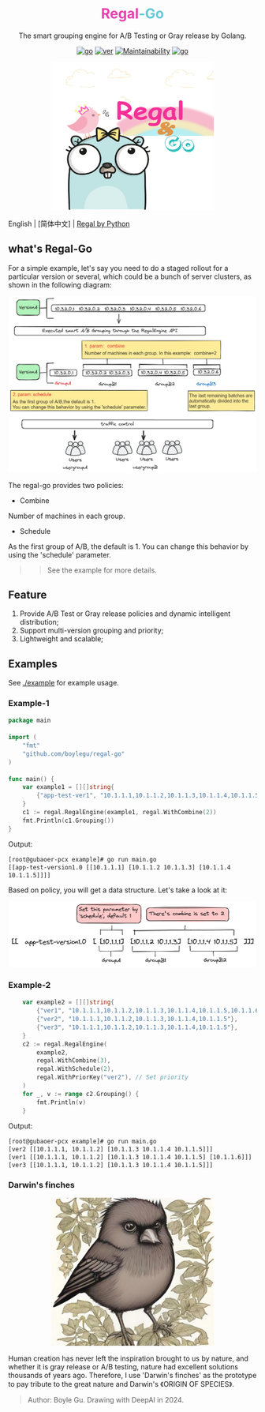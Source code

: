 <div align="center">

<h1 style="border-bottom: none">
    <b style="color: #E940AF">Regal</b><b style="color: #66C9D6">-Go</b><br />
</h1>
<p>
The smart grouping engine for A/B Testing or Gray release by Golang.
</p>

[![go](https://img.shields.io/badge/Go-1.18+-66C9D6)]()
[![ver](https://img.shields.io/badge/version-1.0.0-66C9D6)]()
[![Maintainability](https://api.codeclimate.com/v1/badges/4c478e05a95251b6a818/maintainability)](https://codeclimate.com/github/boylegu/regal-go/maintainability)
[![go](https://img.shields.io/badge/license-MIT-E940AF)]()

<p align="center">
<img src="https://github.com/boylegu/regal-go/blob/main/image/regal-white.png?raw=true" width="330" height="300">
</p>
</div>

English | [简体中文] | [Regal by Python](https://github.com/boylegu/regal)

## what's Regal-Go

For a simple example, let's say you need to do a staged rollout for a particular version  or several, which could be a bunch of server clusters, as shown in the following diagram:

<p align="center">
<img src="https://github.com/boylegu/regal-go/blob/main/image/fig01.png?raw=true">
</p>


The regal-go provides two policies:

- Combine

Number of machines in each group.

- Schedule

As the first group of A/B, the default is 1.
You can change this behavior by using the 'schedule' parameter.

>> See the example for more details.

## Feature

1. Provide A/B Test or Gray release policies and dynamic intelligent distribution;
2. Support multi-version grouping and priority;
3. Lightweight and scalable;

## Examples

See  [./example](./example) for example usage.

### Example-1
```go
package main

import (
	"fmt"
	"github.com/boylegu/regal-go"
)

func main() {
	var example1 = [][]string{
		{"app-test-ver1", "10.1.1.1,10.1.1.2,10.1.1.3,10.1.1.4,10.1.1.5"},
	}
	c1 := regal.RegalEngine(example1, regal.WithCombine(2))
	fmt.Println(c1.Grouping())
}
```
Output:

```shell
[root@gubaoer-pcx example]# go run main.go
[[app-test-version1.0 [[10.1.1.1] [10.1.1.2 10.1.1.3] [10.1.1.4 10.1.1.5]]]]
```
Based on policy, you will get a data structure. Let's take a look at it:

<p align="center">
<img src="https://github.com/boylegu/regal-go/blob/main/image/fig02.png?raw=true">
</p>

### Example-2

```go
	var example2 = [][]string{
		{"ver1", "10.1.1.1,10.1.1.2,10.1.1.3,10.1.1.4,10.1.1.5,10.1.1.6"},
		{"ver2", "10.1.1.1,10.1.1.2,10.1.1.3,10.1.1.4,10.1.1.5"},
		{"ver3", "10.1.1.1,10.1.1.2,10.1.1.3,10.1.1.4,10.1.1.5"},
	}
	c2 := regal.RegalEngine(
		example2,
		regal.WithCombine(3),
		regal.WithSchedule(2),
		regal.WithPriorKey("ver2"), // Set priority
	)
	for _, v := range c2.Grouping() {
		fmt.Println(v)
	}

```

Output:

```shell
[root@gubaoer-pcx example]# go run main.go
[ver2 [[10.1.1.1, 10.1.1.2] [10.1.1.3 10.1.1.4 10.1.1.5]]]
[ver1 [[10.1.1.1, 10.1.1.2] [10.1.1.3 10.1.1.4 10.1.1.5] [10.1.1.6]]]
[ver3 [[10.1.1.1, 10.1.1.2] [10.1.1.3 10.1.1.4 10.1.1.5]]]
```

### Darwin's finches

<p align="center">
<img src="https://github.com/boylegu/regal-go/blob/main/image/b.jpg?raw=true" width="330" height="300">
</p>

Human creation has never left the inspiration brought to us by nature, and whether it is gray release or A/B testing, nature had excellent solutions thousands of years ago.
Therefore, I use 'Darwin's finches' as the prototype to pay tribute to the great nature and Darwin's 《ORIGIN OF SPECIES》.

> Author: Boyle Gu. Drawing with DeepAI in 2024.